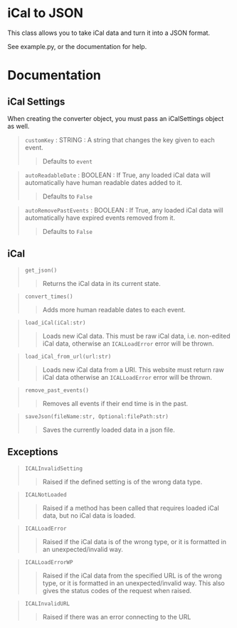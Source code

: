 # iCal to JSON

This class allows you to take iCal data and turn it into a JSON format.

See example.py, or the documentation for help.

# Documentation

## iCal Settings

When creating the converter object, you must pass an iCalSettings object as well.

> `customKey` : STRING : A string that changes the key given to each event.
>> Defaults to `event`

> `autoReadableDate` : BOOLEAN : If True, any loaded iCal data will automatically have human readable dates added to it.
>> Defaults to `False`

> `autoRemovePastEvents` : BOOLEAN : If True, any loaded iCal data will automatically have expired events removed from it.
>> Defaults to `False`

## iCal

> `get_json()`
>> Returns the iCal data in its current state.

> `convert_times()`
>> Adds more human readable dates to each event.

> `load_iCal(iCal:str)`
>> Loads new iCal data. This must be raw iCal data, i.e. non-edited iCal data, otherwise an `ICALLoadError` error will be thrown.

> `load_iCal_from_url(url:str)`
>> Loads new iCal data from a URl. This website must return raw iCal data otherwise an `ICALLoadError` error will be thrown.

> `remove_past_events()`
>> Removes all events if their end time is in the past.

> `saveJson(fileName:str, Optional:filePath:str)`
>> Saves the currently loaded data in a json file.

## Exceptions

> `ICALInvalidSetting`
>> Raised if the defined setting is of the wrong data type.

> `ICALNotLoaded`
>> Raised if a method has been called that requires loaded iCal data, but no iCal data is loaded.

> `ICALLoadError`
>> Raised if the iCal data is of the wrong type, or it is formatted in an unexpected/invalid way.

> `ICALLoadErrorWP`
>> Raised if the iCal data from the specified URL is of the wrong type, or it is formatted in an unexpected/invalid way. This also gives the status codes of the request when raised.

> `ICALInvalidURL`
>> Raised if there was an error connecting to the URL